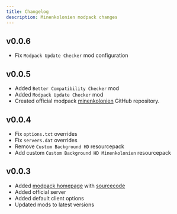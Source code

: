 ```yaml
---
title: Changelog
description: Minenkolonien modpack changes
---
```


## v0.0.6

- Fix `Modpack Update Checker` mod configuration


## v0.0.5

- Added `Better Compatibility Checker` mod
- Added `Modpack Update Checker` mod
- Created official modpack [minenkolonien](https://github.com/soudasuwa/minenkolonien) GitHub repository.


## v0.0.4

- Fix `options.txt` overrides
- Fix `servers.dat` overrides
- Remove `Custom Background HD` resourcepack
- Add custom `Custom Background HD Minenkolonien` resourcepack


## v0.0.3

- Added [modpack homepage](https://mc.delass.ee/) with [sourcecode](https://github.com/soudasuwa/minenkolonien-docs)
- Added official server
- Added default client options
- Updated mods to latest versions
